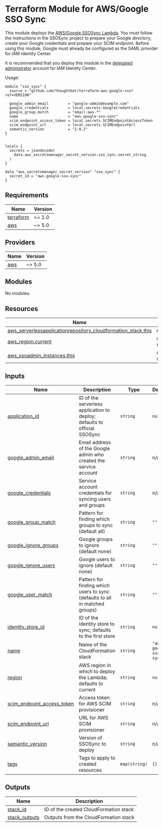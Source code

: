 # Terraform Module for AWS/Google SSO Sync

This module deploys the [AWS/Google SSOSync Lambda]. You must follow the
instructions in the SSOSync project to prepare your Google directory, create
your Google credentials and prepare your SCIM endpoint. Before using this
module, Google must already be configured as the SAML provider for IAM Identity
Center.

It is recommended that you deploy this module in the [delegated administrator]
account for IAM Identity Center.

Usage:

```
module "sso_sync" {
  source = "github.com/thoughtbot/terraform-aws-google-sso?ref=VERSION"

  google_admin_email         = "google-admin@example.com"
  google_credentials         = local.secrets.GoogleCredentials
  google_group_match         = "email:aws-*"
  name                       = "aws-google-sso-sync"
  scim_endpoint_access_token = local.secrets.SCIMEndpointAccessToken
  scim_endpoint_url          = local.secrets.SCIMEndpointUrl
  semantic_version           = "2.0.2"
}


locals {
  secrets = jsondecode(
    data.aws_secretsmanager_secret_version.sso_sync.secret_string
  )
}

data "aws_secretsmanager_secret_version" "sso_sync" {
  secret_id = "aws-google-sso-sync"
}
```

[AWS/Google SSOSync Lambda]: https://github.com/awslabs/ssosync
[delegated administrator]: https://docs.aws.amazon.com/singlesignon/latest/userguide/delegated-admin.html

<!-- BEGIN_TF_DOCS -->
## Requirements

| Name | Version |
|------|---------|
| <a name="requirement_terraform"></a> [terraform](#requirement\_terraform) | >= 1.0 |
| <a name="requirement_aws"></a> [aws](#requirement\_aws) | ~> 5.0 |

## Providers

| Name | Version |
|------|---------|
| <a name="provider_aws"></a> [aws](#provider\_aws) | ~> 5.0 |

## Modules

No modules.

## Resources

| Name | Type |
|------|------|
| [aws_serverlessapplicationrepository_cloudformation_stack.this](https://registry.terraform.io/providers/hashicorp/aws/latest/docs/resources/serverlessapplicationrepository_cloudformation_stack) | resource |
| [aws_region.current](https://registry.terraform.io/providers/hashicorp/aws/latest/docs/data-sources/region) | data source |
| [aws_ssoadmin_instances.this](https://registry.terraform.io/providers/hashicorp/aws/latest/docs/data-sources/ssoadmin_instances) | data source |

## Inputs

| Name | Description | Type | Default | Required |
|------|-------------|------|---------|:--------:|
| <a name="input_application_id"></a> [application\_id](#input\_application\_id) | ID of the serverless application to deploy; defaults to official SSOSync | `string` | `null` | no |
| <a name="input_google_admin_email"></a> [google\_admin\_email](#input\_google\_admin\_email) | Email address of the Google admin who created the service account | `string` | n/a | yes |
| <a name="input_google_credentials"></a> [google\_credentials](#input\_google\_credentials) | Service account credentials for syncing users and groups | `string` | n/a | yes |
| <a name="input_google_group_match"></a> [google\_group\_match](#input\_google\_group\_match) | Pattern for finding which groups to sync (default all) | `string` | `""` | no |
| <a name="input_google_ignore_groups"></a> [google\_ignore\_groups](#input\_google\_ignore\_groups) | Google groups to ignore (default none) | `string` | `""` | no |
| <a name="input_google_ignore_users"></a> [google\_ignore\_users](#input\_google\_ignore\_users) | Google users to ignore (default none) | `string` | `""` | no |
| <a name="input_google_user_match"></a> [google\_user\_match](#input\_google\_user\_match) | Pattern for finding which users to sync (defaults to all in matched groups) | `string` | `""` | no |
| <a name="input_identity_store_id"></a> [identity\_store\_id](#input\_identity\_store\_id) | ID of the identity store to sync; defaults to the first store | `string` | `null` | no |
| <a name="input_name"></a> [name](#input\_name) | Name of the CloudFormation stack | `string` | `"aws-google-sso-sync"` | no |
| <a name="input_region"></a> [region](#input\_region) | AWS region in which to deploy the Lambda; defaults to current | `string` | `null` | no |
| <a name="input_scim_endpoint_access_token"></a> [scim\_endpoint\_access\_token](#input\_scim\_endpoint\_access\_token) | Access token for AWS SCIM provisioner | `string` | n/a | yes |
| <a name="input_scim_endpoint_url"></a> [scim\_endpoint\_url](#input\_scim\_endpoint\_url) | URL for AWS SCIM provisioner | `string` | n/a | yes |
| <a name="input_semantic_version"></a> [semantic\_version](#input\_semantic\_version) | Version of SSOSync to deploy | `string` | n/a | yes |
| <a name="input_tags"></a> [tags](#input\_tags) | Tags to apply to created resources | `map(string)` | `{}` | no |

## Outputs

| Name | Description |
|------|-------------|
| <a name="output_stack_id"></a> [stack\_id](#output\_stack\_id) | ID of the created CloudFormation stack |
| <a name="output_stack_outputs"></a> [stack\_outputs](#output\_stack\_outputs) | Outputs from the CloudFormation stack |
<!-- END_TF_DOCS -->
